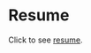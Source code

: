 # Resume
Click to see [resume](https://github.com/DiyadotSaha/Resume/blob/main/Final_Draft_Resume.pdf). 

